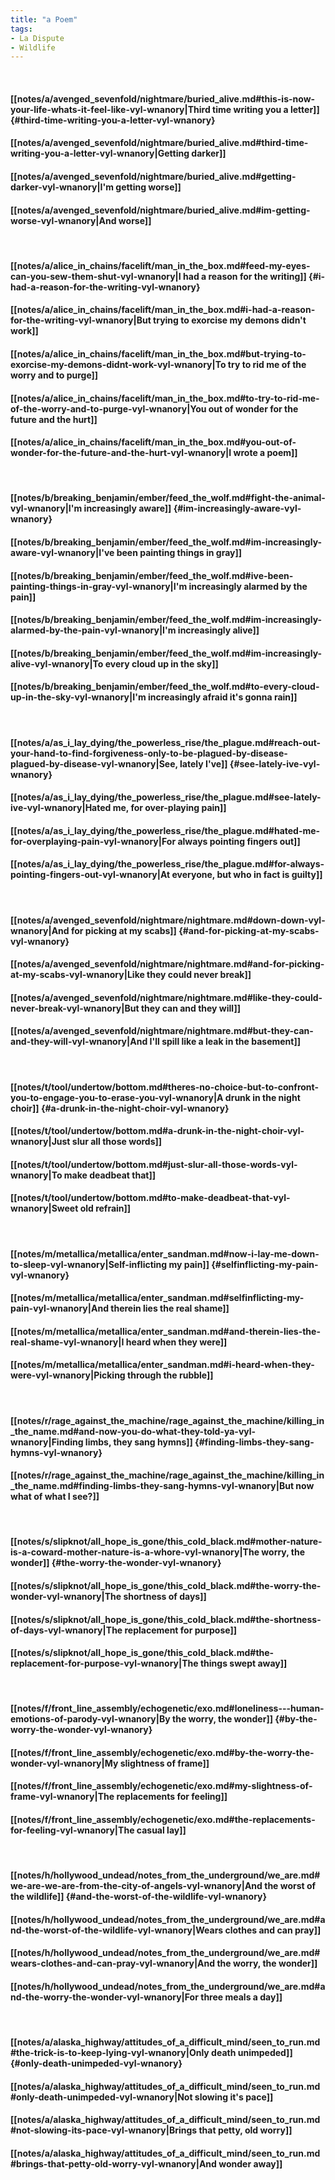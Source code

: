 ```yaml
---
title: "a Poem"
tags:
- La Dispute
- Wildlife
---
```

&nbsp;
#### [[notes/a/avenged_sevenfold/nightmare/buried_alive.md#this-is-now-your-life-whats-it-feel-like-vyl-wnanory|Third time writing you a letter]] {#third-time-writing-you-a-letter-vyl-wnanory}
#### [[notes/a/avenged_sevenfold/nightmare/buried_alive.md#third-time-writing-you-a-letter-vyl-wnanory|Getting darker]]
#### [[notes/a/avenged_sevenfold/nightmare/buried_alive.md#getting-darker-vyl-wnanory|I'm getting worse]]
#### [[notes/a/avenged_sevenfold/nightmare/buried_alive.md#im-getting-worse-vyl-wnanory|And worse]]
&nbsp;
#### [[notes/a/alice_in_chains/facelift/man_in_the_box.md#feed-my-eyes-can-you-sew-them-shut-vyl-wnanory|I had a reason for the writing]] {#i-had-a-reason-for-the-writing-vyl-wnanory}
#### [[notes/a/alice_in_chains/facelift/man_in_the_box.md#i-had-a-reason-for-the-writing-vyl-wnanory|But trying to exorcise my demons didn't work]]
#### [[notes/a/alice_in_chains/facelift/man_in_the_box.md#but-trying-to-exorcise-my-demons-didnt-work-vyl-wnanory|To try to rid me of the worry and to purge]]
#### [[notes/a/alice_in_chains/facelift/man_in_the_box.md#to-try-to-rid-me-of-the-worry-and-to-purge-vyl-wnanory|You out of wonder for the future and the hurt]]
#### [[notes/a/alice_in_chains/facelift/man_in_the_box.md#you-out-of-wonder-for-the-future-and-the-hurt-vyl-wnanory|I wrote a poem]]
&nbsp;
#### [[notes/b/breaking_benjamin/ember/feed_the_wolf.md#fight-the-animal-vyl-wnanory|I'm increasingly aware]] {#im-increasingly-aware-vyl-wnanory}
#### [[notes/b/breaking_benjamin/ember/feed_the_wolf.md#im-increasingly-aware-vyl-wnanory|I've been painting things in gray]]
#### [[notes/b/breaking_benjamin/ember/feed_the_wolf.md#ive-been-painting-things-in-gray-vyl-wnanory|I'm increasingly alarmed by the pain]]
#### [[notes/b/breaking_benjamin/ember/feed_the_wolf.md#im-increasingly-alarmed-by-the-pain-vyl-wnanory|I'm increasingly alive]]
#### [[notes/b/breaking_benjamin/ember/feed_the_wolf.md#im-increasingly-alive-vyl-wnanory|To every cloud up in the sky]]
#### [[notes/b/breaking_benjamin/ember/feed_the_wolf.md#to-every-cloud-up-in-the-sky-vyl-wnanory|I'm increasingly afraid it's gonna rain]]
&nbsp;
#### [[notes/a/as_i_lay_dying/the_powerless_rise/the_plague.md#reach-out-your-hand-to-find-forgiveness-only-to-be-plagued-by-disease-plagued-by-disease-vyl-wnanory|See, lately I've]] {#see-lately-ive-vyl-wnanory}
#### [[notes/a/as_i_lay_dying/the_powerless_rise/the_plague.md#see-lately-ive-vyl-wnanory|Hated me, for over-playing pain]]
#### [[notes/a/as_i_lay_dying/the_powerless_rise/the_plague.md#hated-me-for-overplaying-pain-vyl-wnanory|For always pointing fingers out]]
#### [[notes/a/as_i_lay_dying/the_powerless_rise/the_plague.md#for-always-pointing-fingers-out-vyl-wnanory|At everyone, but who in fact is guilty]]
&nbsp;
#### [[notes/a/avenged_sevenfold/nightmare/nightmare.md#down-down-vyl-wnanory|And for picking at my scabs]] {#and-for-picking-at-my-scabs-vyl-wnanory}
#### [[notes/a/avenged_sevenfold/nightmare/nightmare.md#and-for-picking-at-my-scabs-vyl-wnanory|Like they could never break]]
#### [[notes/a/avenged_sevenfold/nightmare/nightmare.md#like-they-could-never-break-vyl-wnanory|But they can and they will]]
#### [[notes/a/avenged_sevenfold/nightmare/nightmare.md#but-they-can-and-they-will-vyl-wnanory|And I'll spill like a leak in the basement]]
&nbsp;
#### [[notes/t/tool/undertow/bottom.md#theres-no-choice-but-to-confront-you-to-engage-you-to-erase-you-vyl-wnanory|A drunk in the night choir]] {#a-drunk-in-the-night-choir-vyl-wnanory}
#### [[notes/t/tool/undertow/bottom.md#a-drunk-in-the-night-choir-vyl-wnanory|Just slur all those words]]
#### [[notes/t/tool/undertow/bottom.md#just-slur-all-those-words-vyl-wnanory|To make deadbeat that]]
#### [[notes/t/tool/undertow/bottom.md#to-make-deadbeat-that-vyl-wnanory|Sweet old refrain]]
&nbsp;
#### [[notes/m/metallica/metallica/enter_sandman.md#now-i-lay-me-down-to-sleep-vyl-wnanory|Self-inflicting my pain]] {#selfinflicting-my-pain-vyl-wnanory}
#### [[notes/m/metallica/metallica/enter_sandman.md#selfinflicting-my-pain-vyl-wnanory|And therein lies the real shame]]
#### [[notes/m/metallica/metallica/enter_sandman.md#and-therein-lies-the-real-shame-vyl-wnanory|I heard when they were]]
#### [[notes/m/metallica/metallica/enter_sandman.md#i-heard-when-they-were-vyl-wnanory|Picking through the rubble]]
&nbsp;
#### [[notes/r/rage_against_the_machine/rage_against_the_machine/killing_in_the_name.md#and-now-you-do-what-they-told-ya-vyl-wnanory|Finding limbs, they sang hymns]] {#finding-limbs-they-sang-hymns-vyl-wnanory}
#### [[notes/r/rage_against_the_machine/rage_against_the_machine/killing_in_the_name.md#finding-limbs-they-sang-hymns-vyl-wnanory|But now what of what I see?]]
&nbsp;
#### [[notes/s/slipknot/all_hope_is_gone/this_cold_black.md#mother-nature-is-a-coward-mother-nature-is-a-whore-vyl-wnanory|The worry, the wonder]] {#the-worry-the-wonder-vyl-wnanory}
#### [[notes/s/slipknot/all_hope_is_gone/this_cold_black.md#the-worry-the-wonder-vyl-wnanory|The shortness of days]]
#### [[notes/s/slipknot/all_hope_is_gone/this_cold_black.md#the-shortness-of-days-vyl-wnanory|The replacement for purpose]]
#### [[notes/s/slipknot/all_hope_is_gone/this_cold_black.md#the-replacement-for-purpose-vyl-wnanory|The things swept away]]
&nbsp;
#### [[notes/f/front_line_assembly/echogenetic/exo.md#loneliness---human-emotions-of-parody-vyl-wnanory|By the worry, the wonder]] {#by-the-worry-the-wonder-vyl-wnanory}
#### [[notes/f/front_line_assembly/echogenetic/exo.md#by-the-worry-the-wonder-vyl-wnanory|My slightness of frame]]
#### [[notes/f/front_line_assembly/echogenetic/exo.md#my-slightness-of-frame-vyl-wnanory|The replacements for feeling]]
#### [[notes/f/front_line_assembly/echogenetic/exo.md#the-replacements-for-feeling-vyl-wnanory|The casual lay]]
&nbsp;
#### [[notes/h/hollywood_undead/notes_from_the_underground/we_are.md#we-are-we-are-from-the-city-of-angels-vyl-wnanory|And the worst of the wildlife]] {#and-the-worst-of-the-wildlife-vyl-wnanory}
#### [[notes/h/hollywood_undead/notes_from_the_underground/we_are.md#and-the-worst-of-the-wildlife-vyl-wnanory|Wears clothes and can pray]]
#### [[notes/h/hollywood_undead/notes_from_the_underground/we_are.md#wears-clothes-and-can-pray-vyl-wnanory|And the worry, the wonder]]
#### [[notes/h/hollywood_undead/notes_from_the_underground/we_are.md#and-the-worry-the-wonder-vyl-wnanory|For three meals a day]]
&nbsp;
#### [[notes/a/alaska_highway/attitudes_of_a_difficult_mind/seen_to_run.md#the-trick-is-to-keep-lying-vyl-wnanory|Only death unimpeded]] {#only-death-unimpeded-vyl-wnanory}
#### [[notes/a/alaska_highway/attitudes_of_a_difficult_mind/seen_to_run.md#only-death-unimpeded-vyl-wnanory|Not slowing it's pace]]
#### [[notes/a/alaska_highway/attitudes_of_a_difficult_mind/seen_to_run.md#not-slowing-its-pace-vyl-wnanory|Brings that petty, old worry]]
#### [[notes/a/alaska_highway/attitudes_of_a_difficult_mind/seen_to_run.md#brings-that-petty-old-worry-vyl-wnanory|And wonder away]]
